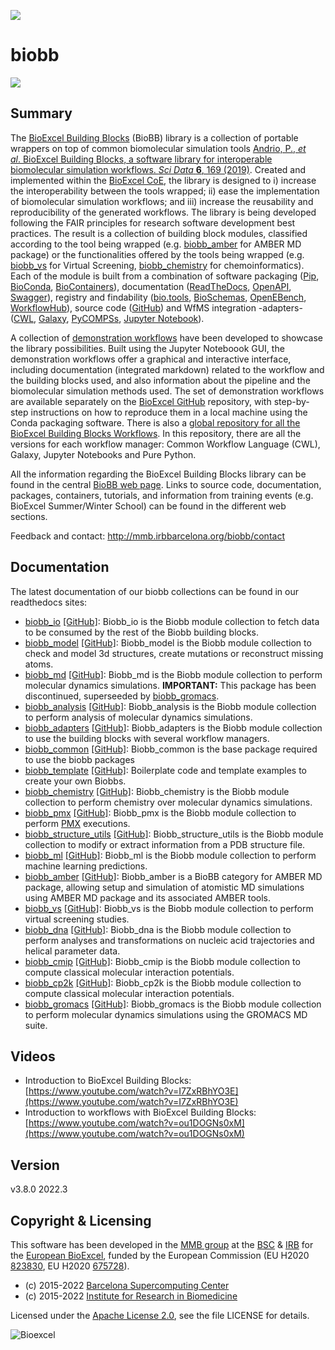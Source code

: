 [![](https://readthedocs.org/projects/biobb/badge/?version=latest)](https://biobb.readthedocs.io/en/latest/?badge=latest)

# biobb

[![](https://mmb.irbbarcelona.org/biobb/assets/layouts/layout3/img/logo.png)](https://mmb.irbbarcelona.org/biobb/)

## Summary

The [BioExcel Building Blocks](http://mmb.irbbarcelona.org/biobb/) (BioBB) library is a collection of portable wrappers on top of common biomolecular simulation tools [Andrio, P., _et al_. BioExcel Building Blocks, a software library for interoperable biomolecular simulation workflows. _Sci Data_ **6**, 169 (2019)](https://www.nature.com/articles/s41597-019-0177-4). Created and implemented within the [BioExcel CoE](http://bioexcel.eu/), the library is designed to i) increase the interoperability between the tools wrapped; ii) ease the implementation of biomolecular simulation workflows; and iii) increase the reusability and reproducibility of the generated workflows. The library is being developed following the FAIR principles for research software development best practices. The result is a collection of building block modules, classified according to the tool being wrapped (e.g. [biobb_amber](https://github.com/bioexcel/biobb_amber) for AMBER MD package) or the functionalities offered by the tools being wrapped (e.g. [biobb_vs](https://github.com/bioexcel/biobb_vs) for Virtual Screening, [biobb_chemistry](https://github.com/bioexcel/biobb_chemistry) for chemoinformatics). Each of the module is built from a combination of software packaging ([Pip](https://pypi.org/search/?q=biobb), [BioConda](https://bioconda.github.io/search.html?q=biobb), [BioContainers](https://biocontainers.pro/registry?all_fields_search=biobb)), documentation ([ReadTheDocs](https://biobb.readthedocs.io/), [OpenAPI](https://mmb.irbbarcelona.org/biobb-api/rest), [Swagger](https://mmb.irbbarcelona.org/biobb-api/rest/swagger.json)), registry and findability ([bio.tools](https://bio.tools/biobb), [BioSchemas](https://bioschemas.org/profiles/ComputationalTool/0.5-DRAFT/), [OpenEBench](https://openebench.bsc.es/tool/biobb), [WorkflowHub](https://workflowhub.eu/programmes/2)), source code ([GitHub](https://github.com/bioexcel/biobb)) and WfMS integration -adapters- ([CWL](https://github.com/bioexcel/biobb_adapters/tree/master/biobb_adapters/cwl), [Galaxy](https://toolshed.g2.bx.psu.edu/repository?repository_id=e23296b413014cfc), [PyCOMPSs](https://github.com/bioexcel/biobb_adapters/tree/master/biobb_adapters/pycompss), [Jupyter Notebook](http://mmb.irbbarcelona.org/biobb/workflows)). 

A collection of [demonstration workflows](http://mmb.irbbarcelona.org/biobb/workflows) have been developed to showcase the library possibilities. Built using the Jupyter Noteboook GUI, the demonstration workflows offer a graphical and interactive interface, including documentation (integrated markdown) related to the workflow and the building blocks used, and also information about the pipeline and the biomolecular simulation methods used. The set of demonstration workflows are available separately on the [BioExcel GitHub](https://github.com/orgs/bioexcel/repositories?q=biobb_wf&type=all&language=&sort=) repository, with step-by-step instructions on how to reproduce them in a local machine using the Conda packaging software. There is also a [global repository for all the BioExcel Building Blocks Workflows](https://github.com/bioexcel/biobb_workflows). In this repository, there are all the versions for each workflow manager: Common Workflow Language (CWL), Galaxy, Jupyter Notebooks and Pure Python.

All the information regarding the BioExcel Building Blocks library can be found in the central [BioBB web page](http://mmb.irbbarcelona.org/biobb/). Links to source code, documentation, packages, containers, tutorials, and information from training events (e.g. BioExcel Summer/Winter School) can be found in the different web sections. 

Feedback and contact: <http://mmb.irbbarcelona.org/biobb/contact> 

## Documentation

The latest documentation of our biobb collections can be found in our readthedocs sites:
- [biobb_io](http://biobb_io.readthedocs.io/en/latest/) [\[GitHub\]](https://github.com/bioexcel/biobb_io): Biobb_io is the Biobb module collection to fetch data to be consumed by the rest of the Biobb building blocks.
- [biobb_model](http://biobb_model.readthedocs.io/en/latest/) [\[GitHub\]](https://github.com/bioexcel/biobb_model): Biobb_model is the Biobb module collection to check and model 3d structures, create mutations or reconstruct missing atoms.
- [biobb_md](http://biobb_md.readthedocs.io/en/latest/) [\[GitHub\]](https://github.com/bioexcel/biobb_md): Biobb_md is the Biobb module collection to perform molecular dynamics simulations. **IMPORTANT:** This package has been discontinued, superseeded by [biobb_gromacs](https://github.com/bioexcel/biobb_gromacs).
- [biobb_analysis](http://biobb_analysis.readthedocs.io/en/latest/) [\[GitHub\]](https://github.com/bioexcel/biobb_analysis): Biobb_analysis is the Biobb module collection to perform analysis of molecular dynamics simulations.
- [biobb_adapters](http://biobb_adapters.readthedocs.io/en/latest/) [\[GitHub\]](https://github.com/bioexcel/biobb_adapters): Biobb_adapters is the Biobb module collection to use the building blocks with several workflow managers.
- [biobb_common](http://biobb_common.readthedocs.io/en/latest/) [\[GitHub\]](https://github.com/bioexcel/biobb_common): Biobb_common is the base package required to use the biobb packages
- [biobb_template](http://biobb_template.readthedocs.io/en/latest/) [\[GitHub\]](https://github.com/bioexcel/biobb_template): Boilerplate code and template examples to create your own Biobbs.
- [biobb_chemistry](http://biobb_chemistry.readthedocs.io/en/latest/) [\[GitHub\]](https://github.com/bioexcel/biobb_chemistry): Biobb_chemistry is the Biobb module collection to perform chemistry over molecular dynamics simulations.
- [biobb_pmx](http://biobb_pmx.readthedocs.io/en/latest/) [\[GitHub\]](https://github.com/bioexcel/biobb_pmx): Biobb_pmx is the Biobb module collection to perform [PMX](http://pmx.mpibpc.mpg.de) executions.
- [biobb_structure_utils](http://biobb_structure_utils.readthedocs.io/en/latest/) [\[GitHub\]](https://github.com/bioexcel/biobb_structure_utils): Biobb_structure_utils is the Biobb module collection to modify or extract information from a PDB structure file.
- [biobb_ml](https://biobb-ml.readthedocs.io/en/latest/) [\[GitHub\]](https://github.com/bioexcel/biobb_ml): Biobb_ml is the Biobb module collection to perform machine learning predictions. 
- [biobb_amber](https://biobb-amber.readthedocs.io/en/latest/) [\[GitHub\]](https://github.com/bioexcel/biobb_amber): Biobb_amber is a BioBB category for AMBER MD package, allowing setup and simulation of atomistic MD simulations using AMBER MD package and its associated AMBER tools.
- [biobb_vs](https://biobb-vs.readthedocs.io/en/latest/) [\[GitHub\]](https://github.com/bioexcel/biobb_vs): Biobb_vs is the Biobb module collection to perform virtual screening studies.
- [biobb_dna](https://biobb-dna.readthedocs.io/en/latest/) [\[GitHub\]](https://github.com/bioexcel/biobb_dna): Biobb_dna is the Biobb module collection to perform analyses and transformations on nucleic acid trajectories and helical parameter data.
- [biobb_cmip](https://biobb-cmip.readthedocs.io/en/latest/) [\[GitHub\]](https://github.com/bioexcel/biobb_cmip): Biobb_cmip is the Biobb module collection to compute classical molecular interaction potentials. 
- [biobb_cp2k](https://biobb-cp2k.readthedocs.io/en/latest/) [\[GitHub\]](https://github.com/bioexcel/biobb_cp2k): Biobb_cp2k is the Biobb module collection to compute classical molecular interaction potentials. 
- [biobb_gromacs](https://biobb-gromacs.readthedocs.io/en/latest/) [\[GitHub\]](https://github.com/bioexcel/biobb_gromacs): Biobb_gromacs is the Biobb module collection to perform molecular dynamics simulations using the GROMACS MD suite.

## Videos

- Introduction to BioExcel Building Blocks: [https://www.youtube.com/watch?v=I7ZxRBhYO3E](https://www.youtube.com/watch?v=I7ZxRBhYO3E)
- Introduction to workflows with BioExcel Building Blocks: [https://www.youtube.com/watch?v=ou1DOGNs0xM](https://www.youtube.com/watch?v=ou1DOGNs0xM)

## Version

v3.8.0 2022.3

## Copyright & Licensing

This software has been developed in the [MMB group](http://mmb.irbbarcelona.org) at the [BSC](http://www.bsc.es/) & [IRB](https://www.irbbarcelona.org/) for the [European BioExcel](http://bioexcel.eu/), funded by the European Commission (EU H2020 [823830](http://cordis.europa.eu/projects/823830), EU H2020 [675728](http://cordis.europa.eu/projects/675728)).

* (c) 2015-2022 [Barcelona Supercomputing Center](https://www.bsc.es/)
* (c) 2015-2022 [Institute for Research in Biomedicine](https://www.irbbarcelona.org/)

Licensed under the
[Apache License 2.0](https://www.apache.org/licenses/LICENSE-2.0), see the file LICENSE for details.

![](https://bioexcel.eu/wp-content/uploads/2019/04/Bioexcell_logo_1080px_transp.png "Bioexcel")
